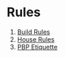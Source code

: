 # Rules
1. [Build Rules](./build_rules.md)
2. [House Rules](./house_rules.md)
3. [PBP Etiquette](./pbp_etiquette.md)
